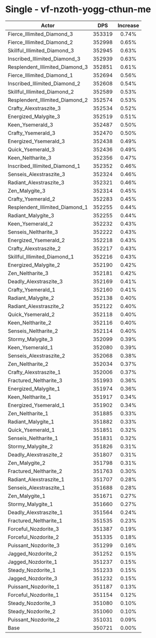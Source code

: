 # Single - vf-nzoth-yogg-cthun-me
| Actor | DPS | Increase |
|---|:---:|:---:|
|Fierce_Illimited_Diamond_3|353319|0.74%|
|Fierce_Illimited_Diamond_2|352998|0.65%|
|Skillful_Illimited_Diamond_3|352945|0.63%|
|Inscribed_Illimited_Diamond_3|352939|0.63%|
|Resplendent_Illimited_Diamond_3|352851|0.61%|
|Fierce_Illimited_Diamond_1|352694|0.56%|
|Inscribed_Illimited_Diamond_2|352608|0.54%|
|Skillful_Illimited_Diamond_2|352589|0.53%|
|Resplendent_Illimited_Diamond_2|352574|0.53%|
|Crafty_Alexstraszite_3|352534|0.52%|
|Energized_Malygite_3|352519|0.51%|
|Keen_Ysemerald_3|352487|0.50%|
|Crafty_Ysemerald_3|352470|0.50%|
|Energized_Ysemerald_3|352438|0.49%|
|Quick_Ysemerald_3|352436|0.49%|
|Keen_Neltharite_3|352356|0.47%|
|Inscribed_Illimited_Diamond_1|352352|0.46%|
|Senseis_Alexstraszite_3|352324|0.46%|
|Radiant_Alexstraszite_3|352321|0.46%|
|Zen_Malygite_3|352314|0.45%|
|Crafty_Ysemerald_2|352283|0.45%|
|Resplendent_Illimited_Diamond_1|352255|0.44%|
|Radiant_Malygite_3|352255|0.44%|
|Keen_Ysemerald_2|352232|0.43%|
|Senseis_Neltharite_3|352222|0.43%|
|Energized_Ysemerald_2|352218|0.43%|
|Crafty_Alexstraszite_2|352217|0.43%|
|Skillful_Illimited_Diamond_1|352216|0.43%|
|Energized_Malygite_2|352190|0.42%|
|Zen_Neltharite_3|352181|0.42%|
|Deadly_Alexstraszite_3|352169|0.41%|
|Crafty_Ysemerald_1|352160|0.41%|
|Radiant_Malygite_2|352138|0.40%|
|Radiant_Alexstraszite_2|352122|0.40%|
|Quick_Ysemerald_2|352118|0.40%|
|Keen_Neltharite_2|352116|0.40%|
|Senseis_Neltharite_2|352114|0.40%|
|Stormy_Malygite_3|352099|0.39%|
|Keen_Ysemerald_1|352080|0.39%|
|Senseis_Alexstraszite_2|352068|0.38%|
|Zen_Neltharite_2|352034|0.37%|
|Crafty_Alexstraszite_1|352006|0.37%|
|Fractured_Neltharite_3|351993|0.36%|
|Energized_Malygite_1|351974|0.36%|
|Keen_Neltharite_1|351917|0.34%|
|Energized_Ysemerald_1|351902|0.34%|
|Zen_Neltharite_1|351885|0.33%|
|Radiant_Malygite_1|351882|0.33%|
|Quick_Ysemerald_1|351851|0.32%|
|Senseis_Neltharite_1|351831|0.32%|
|Stormy_Malygite_2|351826|0.31%|
|Deadly_Alexstraszite_2|351807|0.31%|
|Zen_Malygite_2|351798|0.31%|
|Fractured_Neltharite_2|351763|0.30%|
|Radiant_Alexstraszite_1|351707|0.28%|
|Senseis_Alexstraszite_1|351688|0.28%|
|Zen_Malygite_1|351671|0.27%|
|Stormy_Malygite_1|351660|0.27%|
|Deadly_Alexstraszite_1|351564|0.24%|
|Fractured_Neltharite_1|351535|0.23%|
|Forceful_Nozdorite_3|351387|0.19%|
|Forceful_Nozdorite_2|351335|0.18%|
|Puissant_Nozdorite_3|351299|0.16%|
|Jagged_Nozdorite_2|351252|0.15%|
|Jagged_Nozdorite_1|351237|0.15%|
|Steady_Nozdorite_1|351233|0.15%|
|Jagged_Nozdorite_3|351232|0.15%|
|Puissant_Nozdorite_1|351187|0.13%|
|Forceful_Nozdorite_1|351154|0.12%|
|Steady_Nozdorite_3|351080|0.10%|
|Steady_Nozdorite_2|351060|0.10%|
|Puissant_Nozdorite_2|351031|0.09%|
|Base|350721|0.00%|
